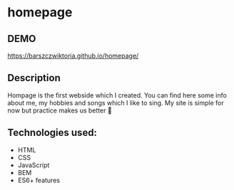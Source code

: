 # homepage

## DEMO
https://barszczwiktoria.github.io/homepage/

## Description
Hompage is the first webside which I  created. 
You can find here some info about me, my hobbies and songs which I like to sing.
My site is simple for now but practice makes us better 💪


## Technologies used:
- HTML
- CSS
- JavaScript
- BEM
- ES6+ features

